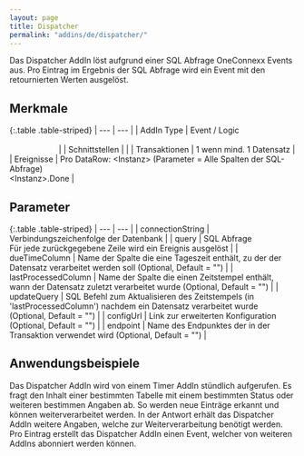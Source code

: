 ```yaml
---
layout: page
title: Dispatcher
permalink: "addins/de/dispatcher/"
---
```


Das Dispatcher AddIn löst aufgrund einer SQL Abfrage OneConnexx Events aus.
Pro Eintrag im Ergebnis der SQL Abfrage wird ein Event mit den retournierten Werten ausgelöst.

## Merkmale

{:.table .table-striped}
| --- | --- |
| AddIn Type | Event / Logic &nbsp;&nbsp;&nbsp;&nbsp;&nbsp;&nbsp;&nbsp;&nbsp;&nbsp;&nbsp;&nbsp;&nbsp;&nbsp;&nbsp;&nbsp;&nbsp;&nbsp;&nbsp;&nbsp;&nbsp;&nbsp;&nbsp;&nbsp;&nbsp;&nbsp;&nbsp;&nbsp;&nbsp;&nbsp;&nbsp;&nbsp;&nbsp;&nbsp;&nbsp;&nbsp;&nbsp;&nbsp;&nbsp;&nbsp;&nbsp;&nbsp;&nbsp;&nbsp;&nbsp;&nbsp;&nbsp;&nbsp;&nbsp;&nbsp;&nbsp;&nbsp;&nbsp;&nbsp;&nbsp;&nbsp;&nbsp;&nbsp;&nbsp;&nbsp;&nbsp;&nbsp;&nbsp;&nbsp;&nbsp;&nbsp;&nbsp;&nbsp;&nbsp;&nbsp;&nbsp;&nbsp;&nbsp;&nbsp;&nbsp;&nbsp;&nbsp;&nbsp;&nbsp;&nbsp;&nbsp;&nbsp;&nbsp;&nbsp;&nbsp;&nbsp;&nbsp;&nbsp;&nbsp;&nbsp;&nbsp;&nbsp;&nbsp;&nbsp;&nbsp;&nbsp;&nbsp;&nbsp;&nbsp;&nbsp;&nbsp;&nbsp;&nbsp;&nbsp;&nbsp;&nbsp;&nbsp;&nbsp;&nbsp;&nbsp;&nbsp;&nbsp;&nbsp;&nbsp;&nbsp;&nbsp;&nbsp;&nbsp;&nbsp;&nbsp;&nbsp;&nbsp;&nbsp;&nbsp;&nbsp;&nbsp;&nbsp;&nbsp;&nbsp;&nbsp;&nbsp;&nbsp;&nbsp;&nbsp;&nbsp;&nbsp;&nbsp;&nbsp;&nbsp;&nbsp;&nbsp;&nbsp;&nbsp;&nbsp;&nbsp;&nbsp;&nbsp;&nbsp;&nbsp;&nbsp; |
| Schnittstellen |  |
| Transaktionen | 1 wenn mind. 1 Datensatz |
| Ereignisse | Pro DataRow: &lt;Instanz&gt; (Parameter = Alle Spalten der SQL-Abfrage)<br />&lt;Instanz&gt;.Done |


## Parameter

{:.table .table-striped}
| --- | --- |
| connectionString | Verbindungszeichenfolge der Datenbank |
| query | SQL Abfrage<br />Für jede zurückgegebene Zeile wird ein Ereignis ausgelöst |
| dueTimeColumn | Name der Spalte die eine Tageszeit enthält, zu der der Datensatz verarbeitet werden soll (Optional, Default = "") |
| lastProcessedColumn | Name der Spalte die einen Zeitstempel enthält, wann der Datensatz zuletzt verarbeitet wurde (Optional, Default = "") |
| updateQuery | SQL Befehl zum Aktualisieren des Zeitstempels (in 'lastProcessedColumn') nachdem ein Datensatz verarbeitet wurde (Optional, Default = "") |
| configUrl | Link zur erweiterten Konfiguration (Optional, Default = "") |
| endpoint | Name des Endpunktes der in der Transaktion verwendet wird (Optional, Default = "") |

## Anwendungsbeispiele

Das Dispatcher AddIn wird von einem Timer AddIn stündlich aufgerufen. Es fragt den Inhalt einer bestimmten Tabelle mit einem bestimmten Status oder weiteren bestimmen Angaben ab. So werden neue Einträge erkannt und können weiterverarbeitet werden.
In der Antwort erhält das Dispatcher AddIn weitere Angaben, welche zur Weiterverarbeitung benötigt werden.
Pro Eintrag erstellt das Dispatcher AddIn  einen Event, welcher von weiteren AddIns abonniert werden können.

